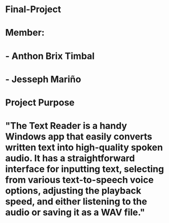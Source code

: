 # Final-Project

# Member:
# - Anthon Brix Timbal 
# - Jesseph Mariño

# Project Purpose 
# "The Text Reader is a handy Windows app that easily converts written text into high-quality spoken audio. It has a straightforward interface for inputting text, selecting from various text-to-speech voice options, adjusting the playback speed, and either listening to the audio or saving it as a WAV file."

